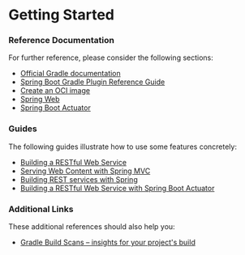 # Getting Started

### Reference Documentation
For further reference, please consider the following sections:

* [Official Gradle documentation](https://docs.gradle.org)
* [Spring Boot Gradle Plugin Reference Guide](https://docs.spring.io/spring-boot/docs/2.7.13/gradle-plugin/reference/html/)
* [Create an OCI image](https://docs.spring.io/spring-boot/docs/2.7.13/gradle-plugin/reference/html/#build-image)
* [Spring Web](https://docs.spring.io/spring-boot/docs/2.7.13/reference/htmlsingle/#web)
* [Spring Boot Actuator](https://docs.spring.io/spring-boot/docs/2.7.13/reference/htmlsingle/#actuator)

### Guides
The following guides illustrate how to use some features concretely:

* [Building a RESTful Web Service](https://spring.io/guides/gs/rest-service/)
* [Serving Web Content with Spring MVC](https://spring.io/guides/gs/serving-web-content/)
* [Building REST services with Spring](https://spring.io/guides/tutorials/rest/)
* [Building a RESTful Web Service with Spring Boot Actuator](https://spring.io/guides/gs/actuator-service/)

### Additional Links
These additional references should also help you:

* [Gradle Build Scans – insights for your project's build](https://scans.gradle.com#gradle)

